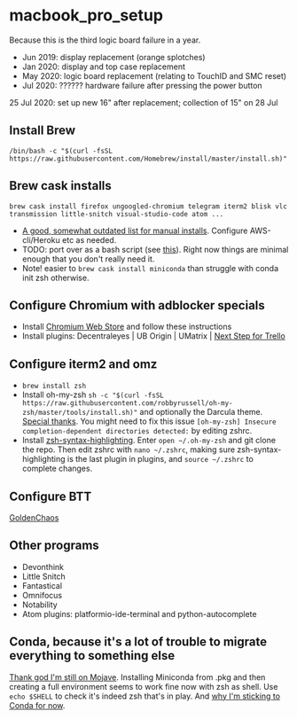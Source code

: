 # macbook_pro_setup
Because this is the third logic board failure in a year.
* Jun 2019: display replacement (orange splotches) 
* Jan 2020: display and top case replacement
* May 2020: logic board replacement (relating to TouchID and SMC reset)
* Jul 2020: ?????? hardware failure after pressing the power button

25 Jul 2020: set up new 16" after replacement; collection of 15" on 28 Jul

## Install Brew

```
/bin/bash -c "$(curl -fsSL https://raw.githubusercontent.com/Homebrew/install/master/install.sh)"
```

## Brew cask installs
```
brew cask install firefox ungoogled-chromium telegram iterm2 blisk vlc transmission little-snitch visual-studio-code atom ... 
```
* [A good, somewhat outdated list for manual installs](https://sourabhbajaj.com/mac-setup/Homebrew/Cask.html). Configure AWS-cli/Heroku etc as needed.
* TODO: port over as a bash script (see [this](https://gist.github.com/brunofbrito/13c29c9b1f7a833066a98522d4b826f7)). Right now things are minimal enough that you don't really need it. 
* Note! easier to `brew cask install miniconda` than struggle with conda init zsh otherwise.

## Configure Chromium with adblocker specials
* Install [Chromium Web Store](https://ungoogled-software.github.io/ungoogled-chromium-wiki/faq#can-i-install-extensions-or-themes-from-the-chrome-webstore) and follow these instructions
* Install plugins: Decentraleyes | UB Origin | UMatrix | [Next Step for Trello](https://chrome.google.com/webstore/detail/next-step-for-trello/iajhmklhilkjgabejjemfbhmclgnmamf?hl=en)

## Configure iterm2 and omz
* ```brew install zsh```
* Install oh-my-zsh ```sh -c "$(curl -fsSL https://raw.githubusercontent.com/robbyrussell/oh-my-zsh/master/tools/install.sh)"``` and optionally the Darcula theme. [Special thanks](https://medium.com/ayuth/iterm2-zsh-oh-my-zsh-the-most-power-full-of-terminal-on-macos-bdb2823fb04c). You might need to fix this issue ```[oh-my-zsh] Insecure completion-dependent directories detected:``` by editing zshrc.
* Install [zsh-syntax-highlighting](https://github.com/zsh-users/zsh-syntax-highlighting). Enter ```open ~/.oh-my-zsh``` and git clone the repo. Then edit zshrc with ```nano ~/.zshrc```, making sure zsh-syntax-highlighting is the last plugin in plugins, and ```source ~/.zshrc``` to complete changes.

## Configure BTT
[GoldenChaos](https://community.folivora.ai/t/goldenchaos-btt-the-complete-touch-bar-ui-replacement/1281)

## Other programs
* Devonthink
* Little Snitch 
* Fantastical
* Omnifocus 
* Notability
* Atom plugins: platformio-ide-terminal and python-autocomplete

## Conda, because it's a lot of trouble to migrate everything to something else 

[Thank god I'm still on Mojave](https://stackoverflow.com/questions/58291108/conda-not-found-after-upgrading-to-macos-catalina).
Installing Miniconda from .pkg and then creating a full environment seems to work fine now with zsh as shell. Use ```echo $SHELL``` to check it's indeed zsh that's in play. And [why I'm sticking to Conda for now](https://stackoverflow.com/questions/54834579/specific-reasons-to-favor-pip-vs-conda-when-installing-python-packages).
